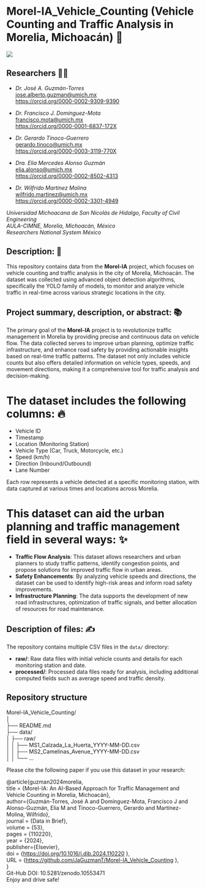 # Morel-IA_Vehicle_Counting (Vehicle Counting and Traffic Analysis in Morelia, Michoacán) 🚗
![](TrafficFlow.png)

## Researchers 🧑‍🔬
- *Dr. José A. Guzmán-Torres* <br />
jose.alberto.guzman@umich.mx <br />
https://orcid.org/0000-0002-9309-9390

- *Dr. Francisco J. Domínguez-Mota* <br />
francisco.mota@umich.mx <br />
https://orcid.org/0000-0001-6837-172X

- *Dr. Gerardo Tinoco-Guerrero* <br />
gerardo.tinoco@umich.mx <br />
https://orcid.org/0000-0003-3119-770X

- *Dra. Elia Mercedes Alonso Guzmán* <br />
elia.alonso@umich.mx <br />
https://orcid.org/0000-0002-8502-4313

- *Dr. Wilfrido Martínez Molina* <br />
wilfrido.martinez@umich.mx <br />
https://orcid.org/0000-0002-3301-4949

*Universidad Michoacana de San Nicolás de Hidalgo, Faculty of Civil Engineering* <br />
*AULA-CIMNE, Morelia, Michoacán, México* <br />
*Researchers National System México*

## Description: 📝
This repository contains data from the **Morel-IA** project, which focuses on vehicle counting and traffic analysis in the city of Morelia, Michoacán. The dataset was collected using advanced object detection algorithms, specifically the YOLO family of models, to monitor and analyze vehicle traffic in real-time across various strategic locations in the city.

## Project summary, description, or abstract: 📚
The primary goal of the **Morel-IA** project is to revolutionize traffic management in Morelia by providing precise and continuous data on vehicle flow. The data collected serves to improve urban planning, optimize traffic infrastructure, and enhance road safety by providing actionable insights based on real-time traffic patterns. The dataset not only includes vehicle counts but also offers detailed information on vehicle types, speeds, and movement directions, making it a comprehensive tool for traffic analysis and decision-making.

# The dataset includes the following columns: 🔥
- Vehicle ID <br />
- Timestamp <br />
- Location (Monitoring Station) <br />
- Vehicle Type (Car, Truck, Motorcycle, etc.) <br />
- Speed (km/h) <br />
- Direction (Inbound/Outbound) <br />
- Lane Number <br />

Each row represents a vehicle detected at a specific monitoring station, with data captured at various times and locations across Morelia.

# This dataset can aid the urban planning and traffic management field in several ways: ✨
- **Traffic Flow Analysis**: This dataset allows researchers and urban planners to study traffic patterns, identify congestion points, and propose solutions for improved traffic flow in urban areas.
- **Safety Enhancements**: By analyzing vehicle speeds and directions, the dataset can be used to identify high-risk areas and inform road safety improvements.
- **Infrastructure Planning**: The data supports the development of new road infrastructures, optimization of traffic signals, and better allocation of resources for road maintenance.

## Description of files: ✍️
The repository contains multiple CSV files in the `data/` directory:
- **raw/**: Raw data files with initial vehicle counts and details for each monitoring station and date.
- **processed/**: Processed data files ready for analysis, including additional computed fields such as average speed and traffic density.

## Repository structure
Morel-IA_Vehicle_Counting/</br>
│</br>
├── README.md</br>
├── data/</br>
│   ├── raw/</br>
│   │   ├── MS1_Calzada_La_Huerta_YYYY-MM-DD.csv</br>
│   │   ├── MS2_Camelinas_Avenue_YYYY-MM-DD.csv</br>
│   │   └── ... 

Please cite the following paper if you use this dataset in your research:

@article{guzman2024morelia, <br />
  title = {Morel-IA: An AI-Based Approach for Traffic Management and Vehicle Counting in Morelia, Michoacán}, <br />
  author={Guzmán-Torres, José A and Domínguez-Mota, Francisco J and Alonso-Guzmán, Elia M and Tinoco-Guerrero, Gerardo and Martínez-Molina, Wilfrido}, <br />
  journal = {Data in Brief}, <br />
  volume = {53}, <br />
  pages = {110220}, <br />
  year = {2024}, <br />
  publisher={Elsevier}, <br />
  doi = {https://doi.org/10.1016/j.dib.2024.110220 }, <br />
    URL = {https://github.com/JaGuzmanT/Morel-IA_Vehicle_Counting }, <br />
} <br />
Git-Hub DOI: 10.5281/zenodo.10553471 <br />
Enjoy and drive safe!
